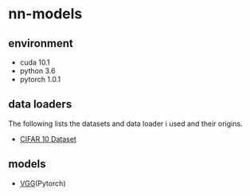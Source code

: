 # nn-models

## environment
* cuda 10.1
* python 3.6
* pytorch 1.0.1

## data loaders
The following lists the datasets and data loader i used and their origins.

* [CIFAR 10 Dataset](https://www.cs.toronto.edu/~kriz/cifar.html)

## models
* [VGG](https://arxiv.org/abs/1409.1556)(Pytorch)